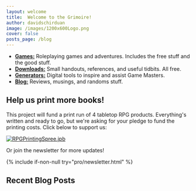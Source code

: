 ```yaml
---
layout: welcome
title:  Welcome to the Grimoire!
author: davidschirduan
image: /images/1200x600Logo.png
cover: false
posts_page: /blog
---
```


<!--author-->

- **[Games:](/games)** Roleplaying games and adventures. Includes the free stuff and the good stuff.
- **[Downloads:](/downloads)** Small handouts, references, and useful tidbits. All free.
- **[Generators:](/generators)** Digital tools to inspire and assist Game Masters.
- **[Blog:](/blog)** Reviews, musings, and randoms stuff.

## Help us print more books!

This project will fund a print run of 4 tabletop RPG products. Everything's written and ready to go, but we're asking for your pledge to fund the printing costs. Click below to support us: 

[![RPGPrintingSpree.jpb](https://ksr-ugc.imgix.net/assets/032/689/945/b8fc24602cd6d033c20dddc9dc12a5c9_original.png?ixlib=rb-2.1.0&crop=faces&w=1024&h=576&fit=crop&v=1615425701&auto=format&frame=1&q=92&s=eb5a24929344ef91fc99efeb535f687d)](https://www.kickstarter.com/projects/technicalgrimoire/rpg-printing-spree)

Or join the newsletter for more updates!

{% include if-non-null try="pro/newsletter.html" %}

## Recent Blog Posts
<!--posts-->
